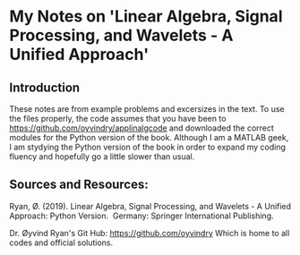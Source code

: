 # My Notes on 'Linear Algebra, Signal Processing, and Wavelets - A Unified Approach'

## Introduction
These notes are from example problems and excersizes 
in the text.
To use the files properly, the code assumes that you
have been to https://github.com/oyvindry/applinalgcode
and downloaded the correct modules for the Python
version of the book.
Although I am a MATLAB geek, I am stydying the Python
version of the book in order to expand my coding 
fluency and hopefully go a little slower than usual.

## Sources and Resources:
Ryan, Ø. (2019). Linear Algebra, Signal Processing, 
and Wavelets - A Unified Approach: Python Version. 
Germany: Springer International Publishing.

Dr. Øyvind Ryan's Git Hub: https://github.com/oyvindry
Which is home to all codes and official solutions.